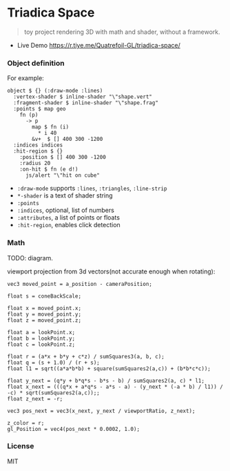 # Triadica Space

> toy project rendering 3D with math and shader, without a framework.

- Live Demo https://r.tiye.me/Quatrefoil-GL/triadica-space/

### Object definition

For example:

```cirru
object $ {} (:draw-mode :lines)
  :vertex-shader $ inline-shader "\"shape.vert"
  :fragment-shader $ inline-shader "\"shape.frag"
  :points $ map geo
    fn (p)
      -> p
        map $ fn (i)
          * i 40
        &v+  $ [] 400 300 -1200
  :indices indices
  :hit-region $ {}
    :position $ [] 400 300 -1200
    :radius 20
    :on-hit $ fn (e d!)
      js/alert "\"hit on cube"
```

- `:draw-mode` supports `:lines`, `:triangles`, `:line-strip`
- `*-shader` is a text of shader string
- `:points`
- `:indices`, optional, list of numbers
- `:attributes`, a list of points or floats
- `:hit-region`, enables click detection

### Math

TODO: diagram.

viewport projection from 3d vectors(not accurate enough when rotating):

```cirru
vec3 moved_point = a_position - cameraPosition;

float s = coneBackScale;

float x = moved_point.x;
float y = moved_point.y;
float z = moved_point.z;

float a = lookPoint.x;
float b = lookPoint.y;
float c = lookPoint.z;

float r = (a*x + b*y + c*z) / sumSquares3(a, b, c);
float q = (s + 1.0) / (r + s);
float l1 = sqrt((a*a*b*b) + square(sumSquares2(a,c)) + (b*b*c*c));

float y_next = (q*y + b*q*s - b*s - b) / sumSquares2(a, c) * l1;
float x_next = (((q*x + a*q*s - a*s - a) - (y_next * (-a * b) / l1)) / -c) * sqrt(sumSquares2(a,c));;
float z_next = -r;

vec3 pos_next = vec3(x_next, y_next / viewportRatio, z_next);

z_color = r;
gl_Position = vec4(pos_next * 0.0002, 1.0);
```

### License

MIT
